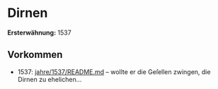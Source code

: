 # Dirnen

**Ersterwähnung:** 1537

## Vorkommen
- 1537: [jahre/1537/README.md](../jahre/1537/README.md) – wollte
er die Geſellen zwingen, die Dirnen zu ehelichen...
